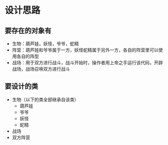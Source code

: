 设计思路
=======
## 要存在的对象有
- 生物：葫芦娃，妖怪，爷爷，蛇精
- 阵营：葫芦娃和爷爷属于一方，妖怪蛇精属于另外一方，各自的阵营里可以使用各自的阵型
- 战场：用于双方进行战斗，战斗开始时，操作者用上帝之手运行该代码，开辟战场，战场召唤双方进行战斗
## 要设计的类
- 生物（以下的类全部继承自该类）
  - 葫芦娃
  - 爷爷
  - 妖怪
  - 蛇精
- 战场
- 双方阵营

